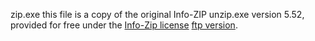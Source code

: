 zip.exe
  this file is a copy of the original Info-ZIP unzip.exe version 5.52, 
  provided for free under the [Info-Zip license](http://www.info-zip.org/license.html) [ftp version](ftp://ftp.info-zip.org/pub/infozip/license.html).
